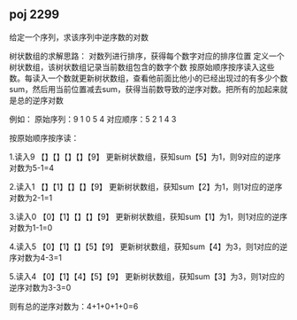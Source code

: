 ## poj 2299

给定一个序列，求该序列中逆序数的对数

树状数组的求解思路：
对数列进行排序，获得每个数字对应的排序位置
定义一个树状数组，该树状数组记录当前数组包含的数字个数
按原始顺序按序读入这些数。每读入一个数就更新树状数组，查看他前面比他小的已经出现过的有多少个数sum，然后用当前位置减去sum，获得当前数导致的逆序对数。把所有的加起来就是总的逆序对数

例如：
原始序列：9 1 0 5 4
对应顺序：5 2 1 4 3

按原始顺序按序读：

1.读入9
【】【】【】【】【9】
更新树状数组，获知sum【5】为1，则9对应的逆序对数为5-1=4

2.读入1
【】【1】【】【】【9】
更新树状数组，获知sum【2】为1，则1对应的逆序对数为2-1=1

3.读入0
【0】【1】【】【】【9】
更新树状数组，获知sum【1】为1，则1对应的逆序对数为1-1=0

4.读入5
【0】【1】【】【5】【9】
更新树状数组，获知sum【4】为3，则1对应的逆序对数为4-3=1

5.读入4
【0】【1】【4】【5】【9】
更新树状数组，获知sum【3】为3，则1对应的逆序对数为3-3=0

则有总的逆序对数为：4+1+0+1+0=6
